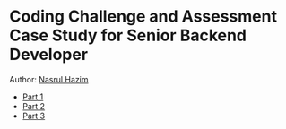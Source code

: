 # Coding Challenge and Assessment Case Study for Senior Backend Developer

Author: [Nasrul Hazim](https://github.com/nasrulhazim)

- [Part 1](docs/PART-1.md)
- [Part 2](docs/PART-2.md)
- [Part 3](docs/PART-3.md)
